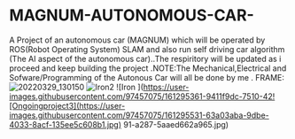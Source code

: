 # MAGNUM-AUTONOMOUS-CAR-
A Project of an autonomous car (MAGNUM) which will be operated by ROS(Robot Operating System) SLAM and also run self driving car algorithm (The AI aspect of the autonomous car)..The respiritory will be updated as i proceed and keep building the project .NOTE:The Mechanical,Electrical and Sofware/Programming of the Autonous Car will all be done by me .
FRAME:
![20220329_130150](https://user-images.githubusercontent.com/97457075/161295052-cd1c7e03-3c05-40f5-b982-f516c27d88e7.jpg)
![Iron2](https://user-images.githubusercontent.com/97457075/161295236-2157ba53-c91b-400a-9832-628bab5b4df9.jpg)
![Iron ](https://user-images.githubusercontent.com/97457075/161295361-9411f9dc-7510-42![Ongoingproject3](https://user-images.githubusercontent.com/97457075/161295531-63a03aba-9dbe-4033-8acf-135ee5c608b1.jpg)
91-a287-5aaed662a965.jpg)
